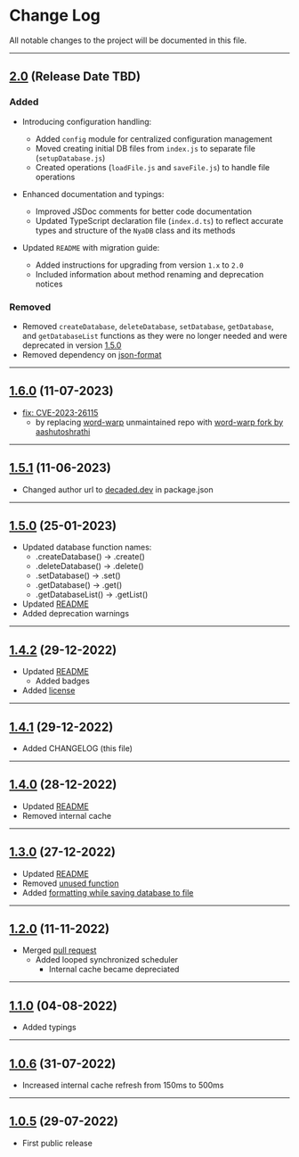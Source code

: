 # Change Log

All notable changes to the project will be documented in this file.

---

## [2.0](#) (Release Date TBD)

### Added

- Introducing configuration handling:
  - Added `config` module for centralized configuration management
  - Moved creating initial DB files from `index.js` to separate file (`setupDatabase.js`)
  - Created operations (`loadFile.js` and `saveFile.js`) to handle file operations

- Enhanced documentation and typings:
  - Improved JSDoc comments for better code documentation
  - Updated TypeScript declaration file (`index.d.ts`) to reflect accurate types and structure of the `NyaDB` class and its methods

- Updated `README` with migration guide:
  - Added instructions for upgrading from version `1.x` to `2.0`
  - Included information about method renaming and deprecation notices

### Removed

- Removed `createDatabase`, `deleteDatabase`, `setDatabase`, `getDatabase`, and `getDatabaseList` functions as they were no longer needed and were deprecated in version [1.5.0](#150)
- Removed dependency on [json-format](https://www.npmjs.com/package/json-format)

---

## [1.6.0](https://www.npmjs.com/package/@decaded/nyadb/v/1.6.0) (11-07-2023)

- [fix: CVE-2023-26115](https://security.snyk.io/vuln/SNYK-JS-WORDWRAP-3149973)
  - by replacing [word-warp](https://www.npmjs.com/package/word-wrap) unmaintained repo with [word-warp fork by aashutoshrathi](https://github.com/aashutoshrathi/word-wrap)

---

## [1.5.1](https://www.npmjs.com/package/@decaded/nyadb/v/1.5.1) (11-06-2023)

- Changed author url to [decaded.dev](https://decaded.dev) in package.json

---

## [1.5.0](https://www.npmjs.com/package/@decaded/nyadb/v/1.5.0) (25-01-2023) <a name="150"></a>

- Updated database function names:
  - .createDatabase() -> .create()
  - .deleteDatabase() -> .delete()
  - .setDatabase() -> .set()
  - .getDatabase() -> .get()
  - .getDatabaseList() -> .getList()
- Updated [README](https://github.com/Decaded/NyaDB/commit/98d28f57de1adf105c19ee7caec7876378814319)
- Added deprecation warnings

---

## [1.4.2](https://www.npmjs.com/package/@decaded/nyadb/v/1.4.2) (29-12-2022)

- Updated [README](https://github.com/Decaded/NyaDB/commit/18a59db007b9088011b3fd7bf51387c6edd45de2)
  - Added badges
- Added [license](https://github.com/Decaded/NyaDB/blob/master/LICENSE.md)

---

## [1.4.1](https://www.npmjs.com/package/@decaded/nyadb/v/1.4.1) (29-12-2022)

- Added CHANGELOG (this file)

---

## [1.4.0](https://www.npmjs.com/package/@decaded/nyadb/v/1.4.0) (28-12-2022)

- Updated [README](https://github.com/Decaded/NyaDB/commit/433826eae5e9ec4e23c21a18b7b39f477c05c4fb)
- Removed internal cache

---

## [1.3.0](https://www.npmjs.com/package/@decaded/nyadb/v/1.3.0) (27-12-2022)

- Updated [README](https://github.com/Decaded/NyaDB/commit/d63e61e89f26c599a202a0da3f62b91172bc7951)
- Removed [unused function](https://github.com/Decaded/NyaDB/commit/6b58b12dcc1bf19fdad71eb22f9c572f99701785)
- Added [formatting while saving database to file](https://github.com/Decaded/NyaDB/commit/69f02485edafe0ad1e16760dc6047d348bbcf4c8)

---

## [1.2.0](https://www.npmjs.com/package/@decaded/nyadb/v/1.2.0) (11-11-2022)

- Merged [pull request](https://github.com/Decaded/NyaDB/pull/1)
  - Added looped synchronized scheduler
    - Internal cache became depreciated

---

## [1.1.0](https://www.npmjs.com/package/@decaded/nyadb/v/1.1.0) (04-08-2022)

- Added typings

---

## [1.0.6](https://www.npmjs.com/package/@decaded/nyadb/v/1.0.6) (31-07-2022)

- Increased internal cache refresh from 150ms to 500ms

---

## [1.0.5](https://www.npmjs.com/package/@decaded/nyadb/v/1.0.5) (29-07-2022)

- First public release
